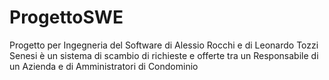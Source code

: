 # ProgettoSWE

Progetto per Ingegneria del Software di Alessio Rocchi e di Leonardo Tozzi Senesi
è un sistema di scambio di richieste e offerte tra un Responsabile di un Azienda e di Amministratori di Condominio
